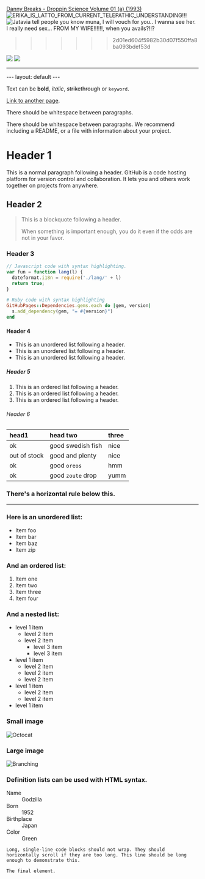 [Danny Breaks - Droppin Science Volume 01 (a) (1993)](https://www.youtube.com/watch?v=BBUCKqturMo)
<IMG src="https://scontent-lax3-2.xx.fbcdn.net/v/t1.6435-9/131958123_1814252875403028_6155708467128660271_n.jpg?_nc_cat=111&ccb=1-7&_nc_sid=730e14&_nc_ohc=fUX5wqjz3vgAX-_EFZX&_nc_ht=scontent-lax3-2.xx&oh=00_AT-AOxT5wruR1Otv4LxjyCv2Ah2HU6p5jsOXu3-OYpYpcQ&oe=633E6AB8" alt="ERIKA_IS_LATTO_FROM_CURRENT_TELEPATHIC_UNDERSTANDING!!!">
<IMG src="https://scontent-lax3-2.xx.fbcdn.net/v/t1.6435-9/122749021_1763575460470770_7368025203340466415_n.jpg?_nc_cat=107&ccb=1-7&_nc_sid=730e14&_nc_ohc=IROajje78PMAX9TCb76&tn=oTnoBW-n4swdw826&_nc_ht=scontent-lax3-2.xx&oh=00_AT_bw3dLkFV2veFWM_GSQFrXlajZ0uFAJjt_qP06n50z6A&oe=633DB3FC" alt="Jatavia tell people you know muna, I will vouch for you.. I wanna see her. I really need sex... FROM MY WIFE!!!!!!, when you avails?!!?">
>>>>>>> 2d01ed604f5982b30d07f550ffa8ba093bdef53d
<IMG src="https://pbs.twimg.com/media/ExrmpSyWUAMCQBj.jpg">
<IMG src="https://i.discogs.com/hYY9APOi1anJK21D3N7CsLqzfD-KkM1BYWyrPi1HQZc/rs:fit/g:sm/q:90/h:502/w:600/czM6Ly9kaXNjb2dz/LWRhdGFiYXNlLWlt/YWdlcy9SLTY5MDA5/NjQtMTU0OTA5Mjg4/Mi01MjYxLmpwZWc.jpeg">
<hr>
---
layout: default
---

Text can be **bold**, _italic_, ~~strikethrough~~ or `keyword`.

[Link to another page](./another-page.html).

There should be whitespace between paragraphs.

There should be whitespace between paragraphs. We recommend including a README, or a file with information about your project.

# Header 1

This is a normal paragraph following a header. GitHub is a code hosting platform for version control and collaboration. It lets you and others work together on projects from anywhere.

## Header 2

> This is a blockquote following a header.
>
> When something is important enough, you do it even if the odds are not in your favor.

### Header 3

```js
// Javascript code with syntax highlighting.
var fun = function lang(l) {
  dateformat.i18n = require('./lang/' + l)
  return true;
}
```

```ruby
# Ruby code with syntax highlighting
GitHubPages::Dependencies.gems.each do |gem, version|
  s.add_dependency(gem, "= #{version}")
end
```

#### Header 4

*   This is an unordered list following a header.
*   This is an unordered list following a header.
*   This is an unordered list following a header.

##### Header 5

1.  This is an ordered list following a header.
2.  This is an ordered list following a header.
3.  This is an ordered list following a header.

###### Header 6

| head1        | head two          | three |
|:-------------|:------------------|:------|
| ok           | good swedish fish | nice  |
| out of stock | good and plenty   | nice  |
| ok           | good `oreos`      | hmm   |
| ok           | good `zoute` drop | yumm  |

### There's a horizontal rule below this.

* * *

### Here is an unordered list:

*   Item foo
*   Item bar
*   Item baz
*   Item zip

### And an ordered list:

1.  Item one
1.  Item two
1.  Item three
1.  Item four

### And a nested list:

- level 1 item
  - level 2 item
  - level 2 item
    - level 3 item
    - level 3 item
- level 1 item
  - level 2 item
  - level 2 item
  - level 2 item
- level 1 item
  - level 2 item
  - level 2 item
- level 1 item

### Small image

![Octocat](https://github.githubassets.com/images/icons/emoji/octocat.png)

### Large image

![Branching](https://guides.github.com/activities/hello-world/branching.png)


### Definition lists can be used with HTML syntax.

<dl>
<dt>Name</dt>
<dd>Godzilla</dd>
<dt>Born</dt>
<dd>1952</dd>
<dt>Birthplace</dt>
<dd>Japan</dd>
<dt>Color</dt>
<dd>Green</dd>
</dl>

```
Long, single-line code blocks should not wrap. They should horizontally scroll if they are too long. This line should be long enough to demonstrate this.
```

```
The final element.
```
